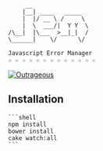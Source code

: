          __                
        |__| ____   _____  
        |  |/ __ \ /     \ 
        |  \  ___/|  Y Y  \
    /\__|  |\___  >__|_|  /
    \______|    \/      \/ 

    Javascript Error Manager
    ☆ ☆ ☆ ☆ ☆ ☆ ☆ ☆ ☆ ☆ ☆ ☆ ☆

[![Outrageous](http://bestofthe80s.files.wordpress.com/2010/03/o_jem.jpg)](https://www.youtube.com/watch?v=20BZID081Vk)


Installation
------------

    ```shell
    npm install
    bower install
    cake watch:all
    ```